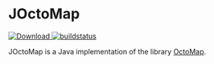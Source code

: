 # JOctoMap

[ ![Download](https://api.bintray.com/packages/ihmcrobotics/maven-release/joctomap/images/download.svg) ](https://bintray.com/ihmcrobotics/maven-release/joctomap/_latestVersion)
[ ![buildstatus](https://bamboo.ihmc.us/plugins/servlet/wittified/build-status/LIBS-JOCTOMAP)](https://bamboo.ihmc.us/plugins/servlet/wittified/build-status/LIBS-JOCTOMAP)

JOctoMap is a Java implementation of the library [OctoMap](https://octomap.github.io/).